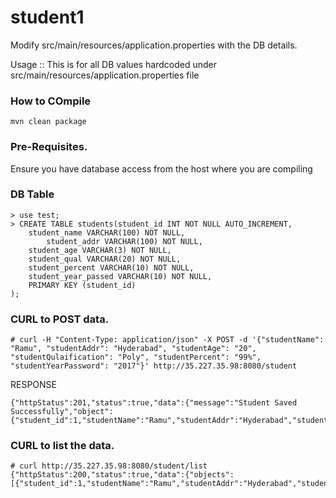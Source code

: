 # student1

Modify src/main/resources/application.properties with the DB details.

Usage :: This is for all DB values hardcoded under src/main/resources/application.properties file


### How to COmpile
```
mvn clean package
```

### Pre-Requisites.
Ensure you have database access from the host where you are compiling

### DB Table
```
> use test;
> CREATE TABLE students(student_id INT NOT NULL AUTO_INCREMENT,
	student_name VARCHAR(100) NOT NULL,
        student_addr VARCHAR(100) NOT NULL,
	student_age VARCHAR(3) NOT NULL,
	student_qual VARCHAR(20) NOT NULL,
	student_percent VARCHAR(10) NOT NULL,
	student_year_passed VARCHAR(10) NOT NULL,
	PRIMARY KEY (student_id)
);
```


### CURL to POST data.
```
# curl -H "Content-Type: application/json" -X POST -d '{"studentName": "Ramu", "studentAddr": "Hyderabad", "studentAge": "20", "studentQulaification": "Poly", "studentPercent": "99%", "studentYearPassword": "2017"}' http://35.227.35.98:8080/student
```

RESPONSE 
```
{"httpStatus":201,"status":true,"data":{"message":"Student Saved Successfully","object":{"student_id":1,"studentName":"Ramu","studentAddr":"Hyderabad","studentAge":"20","studentQulaification":"Poly","studentPercent":"99%","studentYearPassword":"2017"}}}
```

### CURL to list the data.
```
# curl http://35.227.35.98:8080/student/list
{"httpStatus":200,"status":true,"data":{"objects":[{"student_id":1,"studentName":"Ramu","studentAddr":"Hyderabad","studentAge":"20","studentQulaification":"Poly","studentPercent":"99%","studentYearPassword":"2017"}]}}

```
